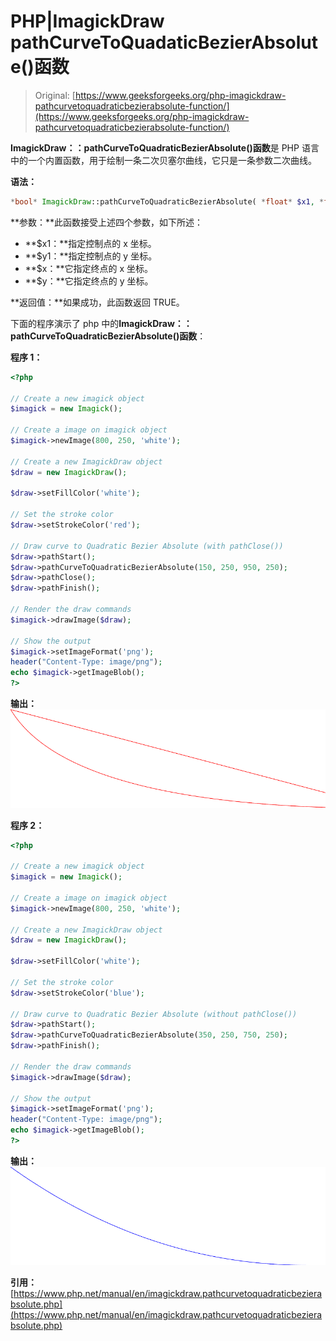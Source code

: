 # PHP|ImagickDraw pathCurveToQuadaticBezierAbsolute()函数

> Original: [https://www.geeksforgeeks.org/php-imagickdraw-pathcurvetoquadraticbezierabsolute-function/](https://www.geeksforgeeks.org/php-imagickdraw-pathcurvetoquadraticbezierabsolute-function/)

**ImagickDraw：：pathCurveToQuadraticBezierAbsolute()函数**是 PHP 语言中的一个内置函数，用于绘制一条二次贝塞尔曲线，它只是一条参数二次曲线。

**语法：**

```php
*bool* ImagickDraw::pathCurveToQuadraticBezierAbsolute( *float* $x1, *float* $y1, *float* $x, *float* $y )
```

**参数：**此函数接受上述四个参数，如下所述：

*   **$x1：**指定控制点的 x 坐标。
*   **$y1：**指定控制点的 y 坐标。
*   **$x：**它指定终点的 x 坐标。
*   **$y：**它指定终点的 y 坐标。

**返回值：**如果成功，此函数返回 TRUE。

下面的程序演示了 php 中的**ImagickDraw：：pathCurveToQuadraticBezierAbsolute()函数**：

**程序 1：**

```php
<?php

// Create a new imagick object
$imagick = new Imagick();

// Create a image on imagick object
$imagick->newImage(800, 250, 'white');

// Create a new ImagickDraw object
$draw = new ImagickDraw();

$draw->setFillColor('white');

// Set the stroke color
$draw->setStrokeColor('red');

// Draw curve to Quadratic Bezier Absolute (with pathClose())
$draw->pathStart();
$draw->pathCurveToQuadraticBezierAbsolute(150, 250, 950, 250);
$draw->pathClose();
$draw->pathFinish();

// Render the draw commands
$imagick->drawImage($draw);

// Show the output
$imagick->setImageFormat('png');
header("Content-Type: image/png");
echo $imagick->getImageBlob();
?>
```

**输出：**
![](img/9bcea02be94967bd983467ad3d00db69.png)

**程序 2：**

```php
<?php

// Create a new imagick object
$imagick = new Imagick();

// Create a image on imagick object
$imagick->newImage(800, 250, 'white');

// Create a new ImagickDraw object
$draw = new ImagickDraw();

$draw->setFillColor('white');

// Set the stroke color
$draw->setStrokeColor('blue');

// Draw curve to Quadratic Bezier Absolute (without pathClose())
$draw->pathStart();
$draw->pathCurveToQuadraticBezierAbsolute(350, 250, 750, 250);
$draw->pathFinish();

// Render the draw commands
$imagick->drawImage($draw);

// Show the output
$imagick->setImageFormat('png');
header("Content-Type: image/png");
echo $imagick->getImageBlob();
?>
```

**输出：**
![](img/c02b1dfeb946561684236875903f027c.png)

**引用：**[https://www.php.net/manual/en/imagickdraw.pathcurvetoquadraticbezierabsolute.php](https://www.php.net/manual/en/imagickdraw.pathcurvetoquadraticbezierabsolute.php)